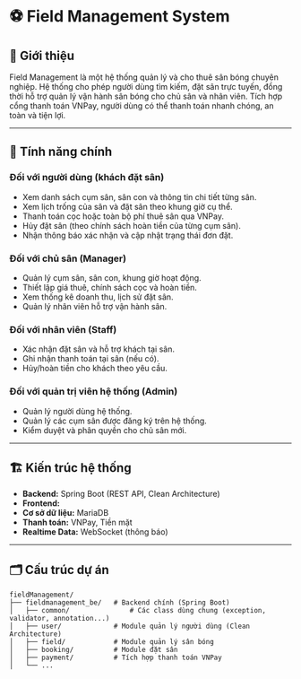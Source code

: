 # ⚽ Field Management System

## 📝 Giới thiệu
Field Management là một hệ thống quản lý và cho thuê sân bóng chuyên nghiệp. Hệ thống cho phép người dùng tìm kiếm, đặt sân trực tuyến, đồng thời hỗ trợ quản lý vận hành sân bóng cho chủ sân và nhân viên. Tích hợp cổng thanh toán VNPay, người dùng có thể thanh toán nhanh chóng, an toàn và tiện lợi.

---
## 🚀 Tính năng chính
### Đối với người dùng (khách đặt sân)
- Xem danh sách cụm sân, sân con và thông tin chi tiết từng sân.
- Xem lịch trống của sân và đặt sân theo khung giờ cụ thể.
- Thanh toán cọc hoặc toàn bộ phí thuê sân qua VNPay.
- Hủy đặt sân (theo chính sách hoàn tiền của từng cụm sân).
- Nhận thông báo xác nhận và cập nhật trạng thái đơn đặt.
### Đối với chủ sân (Manager)
- Quản lý cụm sân, sân con, khung giờ hoạt động.
- Thiết lập giá thuê, chính sách cọc và hoàn tiền.
- Xem thống kê doanh thu, lịch sử đặt sân.
- Quản lý nhân viên hỗ trợ vận hành sân.

### Đối với nhân viên (Staff)
- Xác nhận đặt sân và hỗ trợ khách tại sân.
- Ghi nhận thanh toán tại sân (nếu có).
- Hủy/hoàn tiền cho khách theo yêu cầu.

### Đối với quản trị viên hệ thống (Admin)
- Quản lý người dùng hệ thống.
- Quản lý các cụm sân được đăng ký trên hệ thống.
- Kiểm duyệt và phân quyền cho chủ sân mới.
---
## 🏗️ Kiến trúc hệ thống

- **Backend:** Spring Boot (REST API, Clean Architecture)
- **Frontend:** 
- **Cơ sở dữ liệu:** MariaDB
- **Thanh toán:** VNPay, Tiền mặt
- **Realtime Data:** WebSocket (thông báo)

---
## 🗂️ Cấu trúc dự án

```plaintext
fieldManagement/
├── fieldmanagement_be/   # Backend chính (Spring Boot)
│   ├── common/               # Các class dùng chung (exception, validator, annotation...)
│   ├── user/             # Module quản lý người dùng (Clean Architecture)
│   ├── field/            # Module quản lý sân bóng
│   ├── booking/          # Module đặt sân
│   ├── payment/          # Tích hợp thanh toán VNPay
│   └── ...
